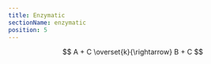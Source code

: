 ```yaml
---
title: Enzymatic
sectionName: enzymatic
position: 5
---
```


$$ A + C \overset{k}{\rightarrow} B + C $$
